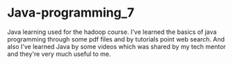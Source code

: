 # Java-programming_7
Java learning used for the hadoop course.
I've learned the basics of java programming through some pdf files and by tutorials point web search.
And also I've learned Java by some videos which was shared by my tech mentor and they're very much useful to me.
